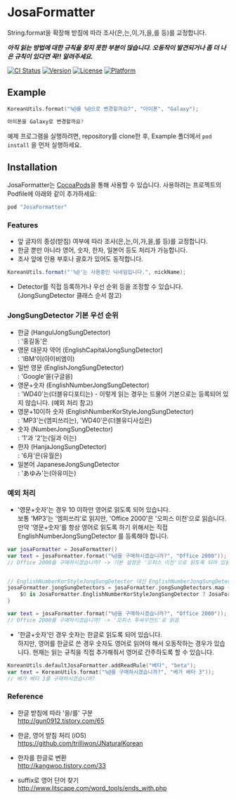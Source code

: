 # JosaFormatter
String.format을 확장해 받침에 따라 조사(은,는,이,가,을,를 등)를 교정합니다.

***아직 읽는 방법에 대한 규칙을 찾지 못한 부분이 많습니다. 오동작이 발견되거나 좀 더 나은 규칙이 있다면 꼭!! 알려주세요.***

[![CI Status](http://img.shields.io/travis/b1uec0in/SwiftJosaFormatter.svg?style=flat)](https://travis-ci.org/b1uec0in/JosaFormatter)
[![Version](https://img.shields.io/cocoapods/v/JosaFormatter.svg?style=flat)](http://cocoapods.org/pods/JosaFormatter)
[![License](https://img.shields.io/cocoapods/l/JosaFormatter.svg?style=flat)](http://cocoapods.org/pods/JosaFormatter)
[![Platform](https://img.shields.io/cocoapods/p/JosaFormatter.svg?style=flat)](http://cocoapods.org/pods/JosaFormatter)

## Example

```swift
KoreanUtils.format("%@를 %@으로 변경할까요?", "아이폰", "Galaxy");

아이폰을 Galaxy로 변경할까요?
```

예제 프로그램을 실행하려면, repository를 clone한 후, Example 폴더에서 `pod install` 을 먼저 실행하세요.

## Installation

JosaFormatter는 [CocoaPods](http://cocoapods.org)을 통해 사용할 수 있습니다. 
사용하려는 프로젝트의 Podfile에 아래와 같이 추가하세요:

```ruby
pod "JosaFormatter"
```

### Features
* 앞 글자의 종성(받침) 여부에 따라 조사(은,는,이,가,을,를 등)를 교정합니다.
* 한글 뿐만 아니라 영어, 숫자, 한자, 일본어 등도 처리가 가능합니다.
* 조사 앞에 인용 부호나 괄호가 있어도 동작합니다.
```java
KoreanUtils.format("'%@'는 사용중인 닉네임입니다.", nickName);
```
* Detector를 직접 등록하거나 우선 순위 등을 조정할 수 있습니다. (JongSungDetector 클래스 순서 참고)


### JongSungDetector 기본 우선 순위
* 한글 (HangulJongSungDetector)<br/>
: '홍길동'은
* 영문 대문자 약어 (EnglishCapitalJongSungDetector)<br/>
: 'IBM'이(아이비엠이)
* 일반 영문 (EnglishJongSungDetector)<br/>
: 'Google'을(구글을)
* 영문+숫자 (EnglishNumberJongSungDetector)<br/>
: 'WD40'는(더블유디포티는) - 이렇게 읽는 경우는 드물어 기본으로는 등록되어 있지 않습니다. (예외 처리 참고)
* 영문+10이하 숫자 (EnglishNumberKorStyleJongSungDetector)<br/>
: 'MP3'는(엠피쓰리는), 'WD40'은(더블유디사십은)
* 숫자 (NumberJongSungDetector)<br/>
: '1'과 '2'는(일과 이는)
* 한자 (HanjaJongSungDetector)<br/>
: '6月'은(유월은)
* 일본어 JapaneseJongSungDetector<br/>
: 'あゆみ'는(아유미는)

### 예외 처리
* '영문+숫자'는 경우 10 이하만 영어로 읽도록 되어 있습니다.<br/>
보통 'MP3'는 '엠피쓰리'로 읽지만, 'Office 2000'은 '오피스 이천'으로 읽습니다.<br/>
만약 '영문+숫자'를 항상 영어로 읽도록 하기 위해서는 직접 EnglishNumberJongSungDetector 를 등록해야 합니다.

```swift
var josaFormatter = JosaFormatter()
var text = josaFormatter.format("%@을 구매하시겠습니까?", "Office 2000"));
// Office 2000을 구매하시겠습니까? -> 기본 설정은 '오피스 이천'으로 읽도록 되어 있음.


// EnglishNumberKorStyleJongSungDetector 대신 EnglishNumberJongSungDetector를 등록
josaFormatter.jongSungDetectors = josaFormatter.jongSungDetectors.map {
    $0 is JosaFormatter.EnglishNumberKorStyleJongSungDetector ? JosaFormatter.EnglishNumberJongSungDetector() : $0
}

var text = josaFormatter.format("%@을 구매하시겠습니까?", "Office 2000"));
// Office 2000를 구매하시겠습니까? -> '오피스 투싸우전드'로 읽음

```

* '한글+숫자'인 경우 숫자는 한글로 읽도록 되어 있습니다.<br/>
하지만, 영어를 한글로 쓴 경우 숫자도 영어로 읽어야 해서 오동작하는 경우가 있습니다.
현재는 읽는 규칙을 직접 추가해줘서 영어로 간주하도록 할 수 있습니다.
```swift
KoreanUtils.defaultJosaFormatter.addReadRule("베타", "beta");
var text = KoreanUtils.format("%@을 구매하시겠습니까?", "베가 베타 3"));
// 베가 베타 3를 구매하시겠습니까?
```

### Reference
* 한글 받침에 따라 '을/를' 구분 <br/>
http://gun0912.tistory.com/65

* 한글, 영어 받침 처리 (iOS) <br/>
https://github.com/trilliwon/JNaturalKorean

* 한자를 한글로 변환 <br/>
http://kangwoo.tistory.com/33

* suffix로 영어 단어 찾기 <br/>
http://www.litscape.com/word_tools/ends_with.php
